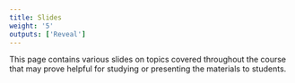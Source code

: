 ```yaml
---
title: Slides
weight: '5'
outputs: ['Reveal']
---
```


This page contains various slides on topics covered throughout the course that may prove helpful for studying or presenting the materials to students.